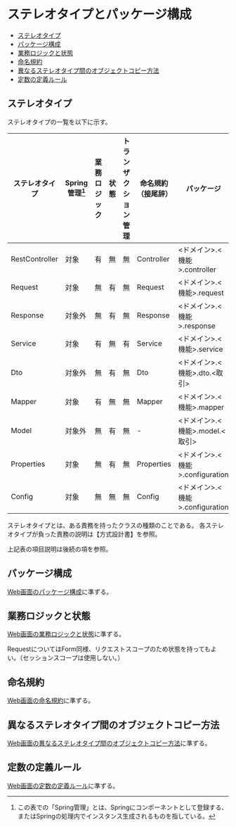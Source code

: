 # ステレオタイプとパッケージ構成

- [ステレオタイプ](#ステレオタイプ)
- [パッケージ構成](#パッケージ構成)
- [業務ロジックと状態](#業務ロジックと状態)
- [命名規約](#命名規約)
- [異なるステレオタイプ間のオブジェクトコピー方法](#異なるステレオタイプ間のオブジェクトコピー方法)
- [定数の定義ルール](#定数の定義ルール)

## ステレオタイプ

ステレオタイプの一覧を以下に示す。

| ステレオタイプ | Spring管理[^1]        | 業務ロジック | 状態 | トランザクション管理 | 命名規約（接尾辞） | パッケージ                      |
|----------------|-----------------------|--------------|------|----------------------|--------------------|---------------------------------|
| RestController | 対象                  | 有           | 無   | 無                   | Controller         | <ドメイン>.<機能>.controller    |
| Request        | 対象                  | 無           | 有   | 無                   | Request            | <ドメイン>.<機能>.request       |
| Response       | 対象外                | 無           | 有   | 無                   | Response           | <ドメイン>.<機能>.response      |
| Service        | 対象                  | 有           | 無   | 有                   | Service            | <ドメイン>.<機能>.service       |
| Dto            | 対象外                | 無           | 有   | 無                   | Dto                | <ドメイン>.<機能>.dto.<取引>    |
| Mapper         | 対象                  | 有           | 無   | 無                   | Mapper             | <ドメイン>.<機能>.mapper        |
| Model          | 対象外                | 無           | 有   | 無                   | -                  | <ドメイン>.<機能>.model.<取引>  |
| Properties     | 対象                  | 無           | 有   | 無                   | Properties         | <ドメイン>.<機能>.configuration |
| Config         | 対象                  | 無           | 無   | 無                   | Config             | <ドメイン>.<機能>.configuration |

[^1]: この表での「Spring管理」とは、Springにコンポーネントとして登録する、またはSpringの処理内でインスタンス生成されるものを指している。

ステレオタイプとは、ある責務を持ったクラスの種類のことである。
各ステレオタイプが負った責務の説明は【方式設計書】を参照。

上記表の項目説明は後続の項を参照。

## パッケージ構成

[Web画面のパッケージ構成](../web/stereotype-and-package.md#パッケージ構成)に準ずる。

## 業務ロジックと状態

[Web画面の業務ロジックと状態](../web/stereotype-and-package.md#業務ロジックと状態)に準ずる。

RequestについてはForm同様、リクエストスコープのため状態を持ってもよい。（セッションスコープは使用しない。）

## 命名規約

[Web画面の命名規約](../web/stereotype-and-package.md#命名規約)に準ずる。

## 異なるステレオタイプ間のオブジェクトコピー方法

[Web画面の異なるステレオタイプ間のオブジェクトコピー方法](../web/stereotype-and-package.md#異なるステレオタイプ間のオブジェクトコピー方法)に準ずる。

## 定数の定義ルール

[Web画面の定数の定義ルール](../web/stereotype-and-package.md#定数の定義ルール)に準ずる。
